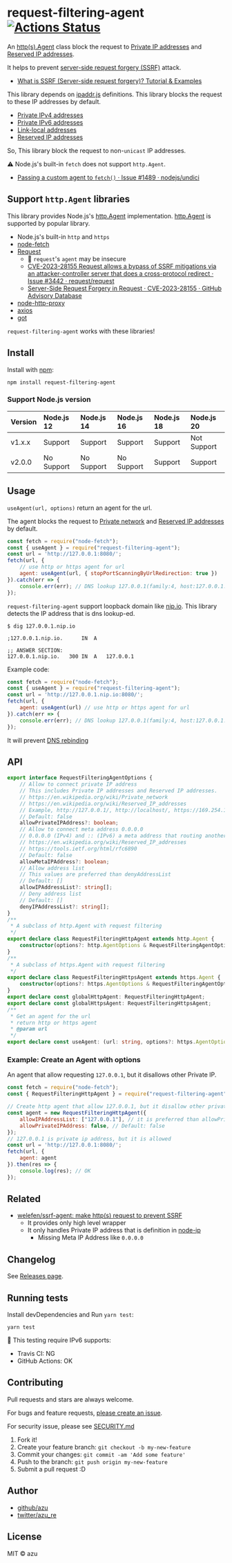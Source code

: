 # request-filtering-agent [![Actions Status](https://github.com/azu/request-filtering-agent/workflows/ci/badge.svg)](https://github.com/azu/request-filtering-agent/actions)

An [http(s).Agent](https://nodejs.org/api/http.html#http_class_http_agent) class block the request to [Private IP addresses](https://en.wikipedia.org/wiki/Private_network) and [Reserved IP addresses](https://en.wikipedia.org/wiki/Reserved_IP_addresses).

It helps to prevent [server-side request forgery (SSRF)](https://en.wikipedia.org/wiki/Server-side_request_forgery) attack.

- [What is SSRF (Server-side request forgery)? Tutorial & Examples](https://portswigger.net/web-security/ssrf)

This library depends on [ipaddr.js](https://github.com/whitequark/ipaddr.js) definitions.
This library blocks the request to these IP addresses by default.

- [Private IPv4 addresses](https://en.wikipedia.org/wiki/Private_network#Private_IPv4_addresses)
- [Private IPv6 addresses](https://en.wikipedia.org/wiki/Private_network#Private_IPv6_addresses)
- [Link-local addresses](https://en.wikipedia.org/wiki/Private_network#Link-local_addresses)
- [Reserved IP addresses](https://en.wikipedia.org/wiki/Reserved_IP_addresses)

So, This library block the request to non-`unicast` IP addresses.

:warning: Node.js's built-in `fetch` does not support `http.Agent`.

- [Passing a custom agent to `fetch()` · Issue #1489 · nodejs/undici](https://github.com/nodejs/undici/issues/1489)

## Support `http.Agent` libraries

This library provides Node.js's [http.Agent](https://nodejs.org/api/http.html#http_class_http_agent) implementation.
[http.Agent](https://nodejs.org/api/http.html#http_class_http_agent) is supported by popular library.

- Node.js's built-in `http` and `https`
- [node-fetch](https://github.com/bitinn/node-fetch)
- [Request](https://github.com/request/request)
  - :memo: `request`'s `agent` may be insecure
  - [CVE-2023-28155 Request allows a bypass of SSRF mitigations via an attacker-controller server that does a cross-protocol redirect · Issue #3442 · request/request](https://github.com/request/request/issues/3442)
  - [Server-Side Request Forgery in Request · CVE-2023-28155 · GitHub Advisory Database](https://github.com/advisories/GHSA-p8p7-x288-28g6)
- [node-http-proxy](https://github.com/http-party/node-http-proxy)
- [axios](https://github.com/axios/axios)
- [got](https://github.com/sindresorhus/got)

`request-filtering-agent` works with these libraries!

## Install

Install with [npm](https://www.npmjs.com/):

    npm install request-filtering-agent

### Support Node.js version

| Version | Node.js 12 | Node.js 14 | Node.js 16 | Node.js 18 | Node.js 20  |
| :------ | :--------- | :--------- | :--------- | :--------- | :---------- |
| v1.x.x  | Support    | Support    | Support    | Support    | Not Support |
| v2.0.0  | No Support | No Support | No Support | Support    | Support     |

## Usage

`useAgent(url, options)` return an agent for the url.

The agent blocks the request to [Private network](https://en.wikipedia.org/wiki/Private_network) and [Reserved IP addresses](https://en.wikipedia.org/wiki/Reserved_IP_addresses) by default.

```js
const fetch = require("node-fetch");
const { useAgent } = require("request-filtering-agent");
const url = 'http://127.0.0.1:8080/';
fetch(url, {
    // use http or https agent for url
    agent: useAgent(url, { stopPortScanningByUrlRedirection: true })
}).catch(err => {
    console.err(err); // DNS lookup 127.0.0.1(family:4, host:127.0.0.1.nip.io) is not allowed. Because, It is private IP address.
});
```

`request-filtering-agent` support loopback domain like [nip.io](http://nip.io).
This library detects the IP address that is dns lookup-ed.

```
$ dig 127.0.0.1.nip.io

;127.0.0.1.nip.io.		IN	A

;; ANSWER SECTION:
127.0.0.1.nip.io.	300	IN	A	127.0.0.1
```

Example code:

```js
const fetch = require("node-fetch");
const { useAgent } = require("request-filtering-agent");
const url = 'http://127.0.0.1.nip.io:8080/';
fetch(url, {
    agent: useAgent(url) // use http or https agent for url
}).catch(err => {
    console.err(err); // DNS lookup 127.0.0.1(family:4, host:127.0.0.1.nip.io) is not allowed. Because, It is private IP address.
});
```

It will prevent [DNS rebinding](https://en.wikipedia.org/wiki/DNS_rebinding)

## API

```ts
export interface RequestFilteringAgentOptions {
    // Allow to connect private IP address
    // This includes Private IP addresses and Reserved IP addresses.
    // https://en.wikipedia.org/wiki/Private_network
    // https://en.wikipedia.org/wiki/Reserved_IP_addresses
    // Example, http://127.0.0.1/, http://localhost/, https://169.254.169.254/
    // Default: false
    allowPrivateIPAddress?: boolean;
    // Allow to connect meta address 0.0.0.0
    // 0.0.0.0 (IPv4) and :: (IPv6) a meta address that routing another address
    // https://en.wikipedia.org/wiki/Reserved_IP_addresses
    // https://tools.ietf.org/html/rfc6890
    // Default: false
    allowMetaIPAddress?: boolean;
    // Allow address list
    // This values are preferred than denyAddressList
    // Default: []
    allowIPAddressList?: string[];
    // Deny address list
    // Default: []
    denyIPAddressList?: string[];
}
/**
 * A subclass of http.Agent with request filtering
 */
export declare class RequestFilteringHttpAgent extends http.Agent {
    constructor(options?: http.AgentOptions & RequestFilteringAgentOptions);
}
/**
 * A subclass of https.Agent with request filtering
 */
export declare class RequestFilteringHttpsAgent extends https.Agent {
    constructor(options?: https.AgentOptions & RequestFilteringAgentOptions);
}
export declare const globalHttpAgent: RequestFilteringHttpAgent;
export declare const globalHttpsAgent: RequestFilteringHttpsAgent;
/**
 * Get an agent for the url
 * return http or https agent
 * @param url
 */
export declare const useAgent: (url: string, options?: https.AgentOptions & RequestFilteringAgentOptions) => RequestFilteringHttpAgent | RequestFilteringHttpsAgent;
```

### Example: Create an Agent with options

An agent that allow requesting `127.0.0.1`, but it disallows other Private IP.

```js
const fetch = require("node-fetch");
const { RequestFilteringHttpAgent } = require("request-filtering-agent");

// Create http agent that allow 127.0.0.1, but it disallow other private ip
const agent = new RequestFilteringHttpAgent({
    allowIPAddressList: ["127.0.0.1"], // it is preferred than allowPrivateIPAddress option
    allowPrivateIPAddress: false, // Default: false
});
// 127.0.0.1 is private ip address, but it is allowed
const url = 'http://127.0.0.1:8080/';
fetch(url, {
    agent: agent
}).then(res => {
    console.log(res); // OK
});
```

## Related

- [welefen/ssrf-agent: make http(s) request to prevent SSRF](https://github.com/welefen/ssrf-agent)
    - It provides only high level wrapper
    - It only handles Private IP address that is definition in [node-ip](https://github.com/indutny/node-ip/blob/43e442366bf5a93493c8c4c36736f87d675b0c3d/lib/ip.js#L302-L314)
        - Missing Meta IP Address like `0.0.0.0`

## Changelog

See [Releases page](https://github.com/azu/request-filtering-agent/releases).

## Running tests

Install devDependencies and Run `yarn test`:

    yarn test

:memo: This testing require IPv6 supports:

- Travis CI: NG 
- GitHub Actions: OK

## Contributing

Pull requests and stars are always welcome.

For bugs and feature requests, [please create an issue](https://github.com/azu/request-filtering-agent/issues).

For security issue, please see [SECURITY.md](./SECURITY.md)

1. Fork it!
2. Create your feature branch: `git checkout -b my-new-feature`
3. Commit your changes: `git commit -am 'Add some feature'`
4. Push to the branch: `git push origin my-new-feature`
5. Submit a pull request :D

## Author

- [github/azu](https://github.com/azu)
- [twitter/azu_re](https://twitter.com/azu_re)

## License

MIT © azu

